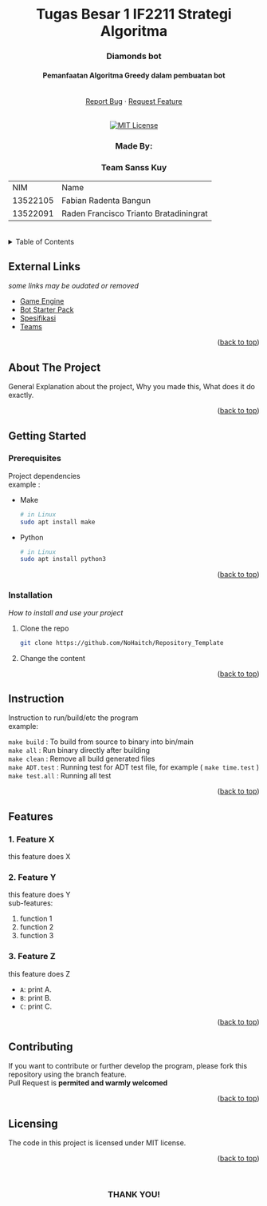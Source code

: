 <!-- Back to Top Link-->
<a name="readme-top"></a>


<br />
<div align="center">
  <h1 align="center">Tugas Besar 1 IF2211 Strategi Algoritma
</h1>

  <p align="center">
    <h3>Diamonds bot</h3>
    <h4>  Pemanfaatan Algoritma Greedy dalam pembuatan bot </h4>
    <br/>
    <!-- IMAGE OR LOGO -->
    <!-- <img src="" alt="Project Logo // Team Picture // etc">
    <br/>
    <br/> -->
    <a href="#">Report Bug</a>
    ·
    <a href="#">Request Feature</a>
<br>
<br>

[![MIT License][license-shield]][license-url]

  </p>
</div>

<!-- CONTRIBUTOR -->
<div align="center" id="contributor">
  <strong>
    <h3>Made By:</h3>
    <h3>Team Sanss Kuy</h3>
    <!-- OPTIONAL TABLE FOR MULTIPLE PEOPLE -->
    <table align="center">
      <tr>
        <td>NIM</td>
        <td>Name</td>
      </tr>
      <tr>
        <td>13522105</td>
        <td>Fabian Radenta Bangun</td>
      </tr>
      <tr>
        <td>13522091</td>
        <td>Raden Francisco Trianto Bratadiningrat</td>
      </tr>
    </table>
  </strong>
  <br>
</div>



<!-- TABLE OF CONTENTS -->
<details>
  <summary>Table of Contents</summary>
  <ol>
    <li>
      <a href="#about-the-project">About The Project</a>
    </li>
    <li>
      <a href="#getting-started">Getting Started</a>
      <ul>
        <li><a href="#prerequisites">Prerequisites</a></li>
        <li><a href="#installation">Installation</a></li>
        <li><a href="#instruction">Instruction</a></li>
        <li>
        <details>
          <summary><a href="#features">Features</a></summary>
          <ol>
            <li><a href="#1-feature-x">Features - 1</a></li>
            <li><a href="#2-feature-y">Features - 2</a></li>
            <li><a href="#3-feature-z">Features - 3</a></li>
          <ol>
        </details>
        </li>
      </ul>
    </li>
    <li><a href="#contributing">Contributing</a></li>
    <li><a href="#license">License</a></li>
  </ol>
</details>

## External Links
*some links may be oudated or removed*

- [Game Engine](https://github.com/haziqam/tubes1-IF2211-game-engine/releases/tag/v1.1.0)
- [Bot Starter Pack](https://github.com/haziqam/tubes1-IF2211-bot-starter-pack/releases/tag/v1.0.1)
- [Spesifikasi](https://docs.google.com/document/d/13cbmMVXviyu8eKQ6heqgDzt4JNNMeAZO/edit)
- [Teams](https://docs.google.com/spreadsheets/d/1ZILn6qF6UQxNtX9gTAW3OLUATywvMxiH6ZWjcOHQIMk/edit#gid=0)

<p align="right">(<a href="#readme-top">back to top</a>)</p>

<!-- ABOUT THE PROJECT -->
## About The Project

General Explanation about the project, Why you made this, What does it do exactly.  

<!-- OPTIONAL LINK OR REFERENCE -->
<!-- <p align="center">
You can explore more on this link ... 
<br>
<a href="https://example.com"> <Strong>THIS LINK</Strong>
</a>
</p> -->

<p align="right">(<a href="#readme-top">back to top</a>)</p>


<!-- GETTING STARTED -->
## Getting Started

### Prerequisites

Project dependencies  
example :  

* Make 
  ```sh
  # in Linux
  sudo apt install make
  ```
* Python
  ```sh
  # in Linux
  sudo apt install python3
  ```

<p align="right">(<a href="#readme-top">back to top</a>)</p>

### Installation

_How to install and use your project_

1. Clone the repo
   ```sh
   git clone https://github.com/NoHaitch/Repository_Template
   ```
2. Change the content


<p align="right">(<a href="#readme-top">back to top</a>)</p>

<!-- INSTURCTION -->
## Instruction
Instruction to run/build/etc the program  
example: 

`make build` : To build from source to binary into bin/main  
`make all` : Run binary directly after building   
`make clean` : Remove all build generated files  
`make ADT.test` : Running test for ADT test file, for example ( `make time.test` )  
`make test.all` : Running all test  


<p align="right">(<a href="#readme-top">back to top</a>)</p>

<!-- FEATURES -->
## Features

### 1. Feature X

this feature does X

### 2. Feature Y

this feature does Y  
sub-features:
   1. function 1
   2. function 2
   3. function 3

### 3. Feature Z

this feature does Z
- `A`: print A.  
- `B`: print B.  
- `C`: print C.

<p align="right">(<a href="#readme-top">back to top</a>)</p>


<!-- CONTRIBUTING -->
## Contributing

If you want to contribute or further develop the program, please fork this repository using the branch feature.  
Pull Request is **permited and warmly welcomed**
<!-- In bahasa Indonesia: Jika Anda ingin berkontribusi atau melanjutkan perkembangan program, silahkan fork repository ini dan gunakan branch fitur.  

Permintaan Pull __sangat diperbolehkan dan diterima dengan hangat__. -->

<p align="right">(<a href="#readme-top">back to top</a>)</p>



<!-- LICENSE -->
## Licensing

The code in this project is licensed under MIT license.  
<!-- Add other targeted langguage: Code dalam projek ini berada di bawah lisensi MIT. -->


<!-- SPECIAL THANKS AND/OR CREDITS -->
<!-- [Best-README-Template](https://github.com/othneildrew/Best-README-Template) by othneildrew -->

<p align="right">(<a href="#readme-top">back to top</a>)</p>

<br>
<h3 align="center"> THANK YOU! </h3>

<!-- MARKDOWN LINKS & IMAGES -->
<!-- https://www.markdownguide.org/basic-syntax/#reference-style-links -->
[issues-url]: https://github.com/NoHaitch/Tubes1_SanssKuy/issues
[license-shield]: https://img.shields.io/github/license/othneildrew/Best-README-Template.svg?style=for-the-badge
[license-url]: https://github.com/NoHaitch/Tubes1_SanssKuy/blob/main/LICENSE
